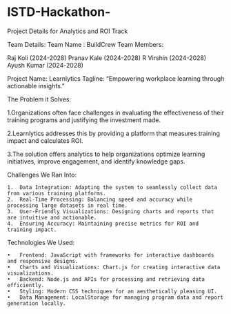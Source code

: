 # ISTD-Hackathon-

Project Details for Analytics and ROI Track

Team Details: Team Name : BuildCrew Team Members:

Raj Koli (2024-2028)
Pranav Kale (2024-2028)
R Virshin (2024-2028)
Ayush Kumar (2024-2028)






Project Name: Learnlytics
Tagline: “Empowering workplace learning through actionable insights.”

The Problem it Solves:

1.Organizations often face challenges in evaluating the effectiveness of their training programs and justifying the investment made. 

2.Learnlytics addresses this by providing a platform that measures training impact and calculates ROI.

3.The solution offers analytics to help organizations optimize learning initiatives, improve engagement, and identify knowledge gaps.

Challenges We Ran Into:

	1.	Data Integration: Adapting the system to seamlessly collect data from various training platforms.
	2.	Real-Time Processing: Balancing speed and accuracy while processing large datasets in real time.
	3.	User-Friendly Visualizations: Designing charts and reports that are intuitive and actionable.
	4.	Ensuring Accuracy: Maintaining precise metrics for ROI and training impact.

Technologies We Used:

	•	Frontend: JavaScript with frameworks for interactive dashboards and responsive designs.
	•	Charts and Visualizations: Chart.js for creating interactive data visualizations.
	•	Backend: Node.js and APIs for processing and retrieving data efficiently.
	•	Styling: Modern CSS techniques for an aesthetically pleasing UI.
	•	Data Management: LocalStorage for managing program data and report generation locally.
